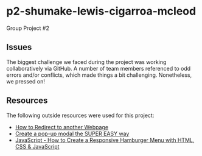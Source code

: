 # p2-shumake-lewis-cigarroa-mcleod
Group Project #2
## Issues
The biggest challenge we faced during the project was working collaboratively via GitHub. A number of team members referenced to odd errors and/or conflicts, which made things a bit challenging. Nonetheless, we pressed on!

## Resources
The following outside resources were used for this project:
- [How to Redirect to another Webpage](https://www.w3schools.com/howto/howto_js_redirect_webpage.asp)
- [Create a pop-up modal the SUPER EASY way](https://www.youtube.com/watch?v=TAB_v6yBXIE) 
- [JavaScript - How to Create a Responsive Hamburger Menu with HTML, CSS & JavaScript](https://www.youtube.com/watch?v=flItyHiDm7E)
